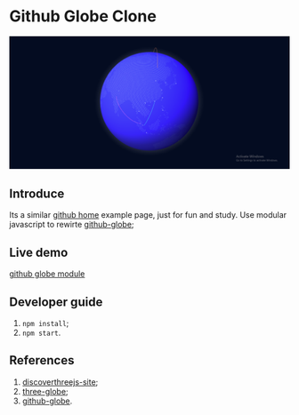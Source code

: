 # Github Globe Clone

![Globe](/static/globe.png)

## Introduce

Its a similar [github home](https://github.com/home) example page, just for fun and study. Use modular javascript to rewirte [github-globe](https://github.com/nandhakumarRNK/github-globe-clone);

## Live demo
[github globe module](https://nandhakumarRNK.github.io/github-globe-clone/)

## Developer guide
1. `npm install`;
2. `npm start`.

## References
1. [discoverthreejs-site](https://github.com/looeee/discoverthreejs-site);
2. [three-globe](https://github.com/vasturiano/three-globe);
3. [github-globe](https://github.com/nandhakumarRNK/github-globe-clone).
